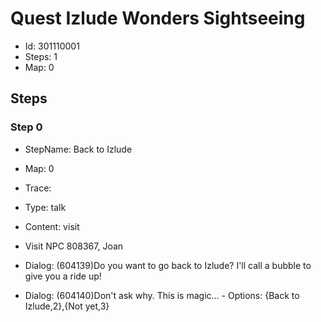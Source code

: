 # Quest Izlude Wonders Sightseeing

- Id: 301110001
- Steps: 1
- Map: 0

## Steps

### Step 0
- StepName:  Back to Izlude
- Map:  0
- Trace:  
- Type:  talk
- Content:  visit
- Visit NPC 808367, Joan

- Dialog: (604139)Do you want to go back to Izlude? I'll call a bubble to give you a ride up!
- Dialog: (604140)Don't ask why. This is magic... - Options: {Back to Izlude,2},{Not yet,3}


